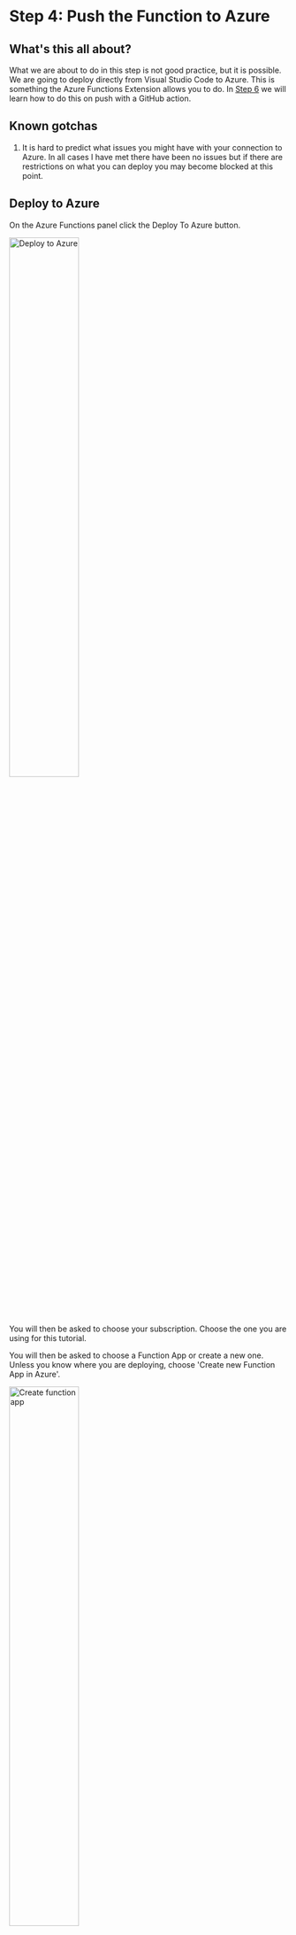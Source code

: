 # Step 4: Push the Function to Azure

## What's this all about?
What we are about to do in this step is not good practice, but it is possible. We are going to deploy directly from Visual Studio Code to Azure. This is something the Azure Functions Extension allows you to do. In [Step 6](https://github.com/TheRealCodeBeard/ServerlessTwitterBot/blob/master/STEP6.md) we will learn how to do this on push with a GitHub action.

## Known gotchas

1. It is hard to predict what issues you might have with your connection to Azure. In all cases I have met there have been no issues but if there are restrictions on what you can deploy you may become blocked at this point. 

## Deploy to Azure

On the Azure Functions panel click the Deploy To Azure button.

<img src="https://github.com/TheRealCodeBeard/ServerlessTwitterBot/blob/master/screengrabs/10_0_deploy_to_azure.JPG" alt="Deploy to Azure" width="50%">

You will then be asked to choose your subscription. Choose the one you are using for this tutorial.

You will then be asked to choose a Function App or create a new one. Unless you know where you are deploying, choose 'Create new Function App in Azure'.

<img src="https://github.com/TheRealCodeBeard/ServerlessTwitterBot/blob/master/screengrabs/10_3_choose_or_create_function_app.JPG" alt="Create function app" width="50%">

You will be prompted to give it a unique name. This name will also be used to create a resource group and other resources related to the function app. If the name is long (like the one I show here) it will be truncated. So make sure you don't use a word with rude truncation possibilities!

<img src="https://github.com/TheRealCodeBeard/ServerlessTwitterBot/blob/master/screengrabs/10_5_give_it_a_unique_name.JPG" alt="Name it" width="50%">

Choose Node.js version 10.x

<img src="https://github.com/TheRealCodeBeard/ServerlessTwitterBot/blob/master/screengrabs/10_6_node_version_10.JPG" alt="Version it" width="50%">

Choose a region

<img src="https://github.com/TheRealCodeBeard/ServerlessTwitterBot/blob/master/screengrabs/10_7_region.JPG" alt="Version it" width="50%">

The extension will set up all the stuff and tell you when it's done.

<img src="https://github.com/TheRealCodeBeard/ServerlessTwitterBot/blob/master/screengrabs/10_9_finished.JPG" alt="Version it" width="50%">

## What gets created on Azure?

If you log into the [Azure Portal](https://portal.azure.com) and you select your resource groups list <img src="https://github.com/TheRealCodeBeard/ServerlessTwitterBot/blob/master/screengrabs/azure_resource_groups.JPG" alt="Version it" width="50"> you will find one with a similar name to your Function App. You will see in the screen grab below that mine is called 'nonsensegeneratorfunctio' it has been made all lower case and truncated in length.

<img src="https://github.com/TheRealCodeBeard/ServerlessTwitterBot/blob/master/screengrabs/11_1_what_is_in_azure_rg.JPG" alt="Version it" width="75%">

You should see a list similar to the above in your resource group. An instance of Application Insights and a Storage account with a similar name to the resource group. An App Service containing your Function App and an App Service Plan related to the region you picked. 

For this tutorial you will only need to worry about the App Service containing your Function App. So go ahead and click on this now.

<img src="https://github.com/TheRealCodeBeard/ServerlessTwitterBot/blob/master/screengrabs/11_2_function_app.JPG" alt="Version it" width="75%">

It should look something like this. In the Overview pannel you will see various control buttons, a status (that should be 'Running') some subscription and resource group details and the URL. This URL is important for two reasons. 

- Firstly it is why you needed to choose a globally unique name. If you visit this URL you will see a message relating to your Function App being up and running. 

- Secondly the sub domain name is the 'official' name of your function app. You will need this for creating the GitHub Action YAML workflow file later. So it's good to know where this is.

On the left hand pannel, expand the Function App and list of functions and click on the name of your actual Function you will see the boiler plate code. 

<img src="https://github.com/TheRealCodeBeard/ServerlessTwitterBot/blob/master/screengrabs/11_2_function_app_expand.jpg" alt="Version it" width="30%">

You will also see a message that tells you your app is read only.

<img src="https://github.com/TheRealCodeBeard/ServerlessTwitterBot/blob/master/screengrabs/11_2_function_app_readonly.JPG" alt="Version it" width="100%">

This is due to the method of release we have used. We have released from Visual Studio Code. It is possible to write the Function directly in the Azure Portal. I wouldn't recomend this for anything other than testing or noodling about.

Click the Get function URL button that is next to the Run button on the code page.

<img src="https://github.com/TheRealCodeBeard/ServerlessTwitterBot/blob/master/screengrabs/11_2_function_app_url_button.JPG" alt="Version it" width="50%">

<img src="https://github.com/TheRealCodeBeard/ServerlessTwitterBot/blob/master/screengrabs/11_2_function_app_url.JPG" alt="Version it" width="50%">

This gives you a choice of key (leave this as 'default (Function Key)' for now) and the URL. The box is small so you can't see the full extent of the URL here. It includes the authorisation key in a url parameter called 'code'. Click the copy button and open a new tab in your browser.

Remember ... you will need to add `&name=something` to the URL otherwise the default function will complain. 

## Code change 1.

Here is the first of two actual code changes you are going to make. And this is the first time you are going to test what you have learnt. 

- Go back to Visual Studio Code. 
- Find the index.js file in the Function folder. This was the one that was automatically opened in [Step 3](https://github.com/TheRealCodeBeard/ServerlessTwitterBot/blob/master/STEP3.md) if you haven't been proactively closing stuff it should still be open.

Replace the whole file with this.

```javascript
module.exports = async function (context, req) {
    context.log('Generating Nonsense...');
    context.res = {
        body: "Bibble wibble wobble"
    };
};
```

The changes here simplify the function right down to just returning the words `Bibble wibble wobble` (such fun, much quirky). The line `context.log('Generating Nonsense...');` logs a messaage internally to the Function App. 

```
context.res = {
    body: "Bibble wibble wobble"
};
```
Sets the `body` of the function return to be the words `Bibble wibble wobble`. If you are familiar with JavaScript syntax this should be all very straight forward. If you are not, then please take a moment to spot where `context` comes from and understand that `.res` is short for 'response'. The 'body' of a response is the text that is returned when the function is called.

This function isn't actually useful for anything right now but it makes a useful point later. 

Then complete the following steps that we have been over before.

- Check in your changes. Covered in [Step 1](https://github.com/TheRealCodeBeard/ServerlessTwitterBot/blob/master/STEP1.md)
- Push the change to GitHub. Covered in [Step 1](https://github.com/TheRealCodeBeard/ServerlessTwitterBot/blob/master/STEP1.md)
- Deploy the function to Azure. Covered in this step.
- Test your function in a browser. Covered in this step.

You should end up with something that looks like this.

<img src="https://github.com/TheRealCodeBeard/ServerlessTwitterBot/blob/master/screengrabs/11_5_web.JPG" alt="Version it" width="75%">

When you are ready, move on to [Step 5](https://github.com/TheRealCodeBeard/ServerlessTwitterBot/blob/master/STEP5.md).
